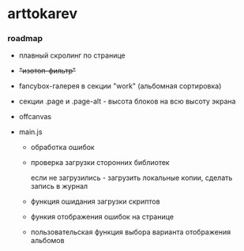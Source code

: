 # arttokarev
<html lang="ru">
    <head>
        <meta http-equiv="Content-Type" content="text/html; charset=UTF-8" />
    </head>
    <body>
        <h3>roadmap</h3>
        <ul>
            <li>
                <p>плавный скролинг по странице</p>
            </li>
            <li style="text-decoration-line: line-through">
                <p>"изотоп-фильтр"</p>
            </li>
            <li>
                <p>fancybox-галерея в секции "work" (альбомная сортировка)</p>
            </li>
            <li>
                <p>секции .page и .page-alt - высота блоков на всю высоту экрана</p>
            </li>
            <li>
                <p>offcanvas</p>
            </li>
            <li>
                <p>main.js</p>
                <ul>
                    <li>
                        <p>обработка ошибок</p>
                    </li>
                    <li>
                        <p>проверка загрузки сторонних библиотек</p>
                        <p>если не загрузились - загрузить локальные копии, сделать запись в журнал</p>
                    </li>
                    <li>
                        <p>функция ошидания загрузки скриптов</p>
                    </li>
                    <li>
                        <p>функия отображения ошибок на странице</p>
                    </li>
                    <li>
                        <p>пользовательская функция выбора варианта отображения альбомов</p>
                    </li>
                </ul>
            </li>
        </ul>
    </body>
</html>